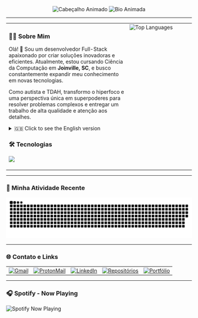 <div align="center">

  <img src="https://capsule-render.vercel.app/api?type=waving&color=8A2BE2&height=200&section=header&text=Vinicius%20Rolim%20Barbosa&fontSize=60&fontFamily=Dancing%20Script&animation=fadeIn&fontColor=FFFFFF" alt="Cabeçalho Animado"/>

  <img src="https://readme-typing-svg.demolab.com?font=Fira+Code&size=22&pause=1000&color=8A2BE2&center=true&vCenter=true&width=600&lines=Full-Stack+Developer;Estudante+de+Ci%C3%AAncia+da+Computa%C3%A7%C3%A3o;Neurodivergente+%F0%9F%A7%A0" alt="Bio Animada"/>

</div>

---

<table width="100%">

  <tr>
    <td valign="top" width="65%">
      <h3>👨‍💻 Sobre Mim</h3>
      <p>
        Olá! 👋 Sou um desenvolvedor Full-Stack apaixonado por criar soluções inovadoras e eficientes. Atualmente, estou cursando Ciência da Computação em <strong>Joinville, SC</strong>, e busco constantemente expandir meu conhecimento em novas tecnologias.
      </p>
      <p>
        Como autista e TDAH, transformo o hiperfoco e uma perspectiva única em superpoderes para resolver problemas complexos e entregar um trabalho de alta qualidade e atenção aos detalhes.
      </p>
      <details>
        <summary>🇬🇧 Click to see the English version</summary>
        <br>
        <p>
          Hello! 👋 I'm a passionate Full-Stack Developer focused on creating innovative and efficient solutions. Currently, I'm pursuing a degree in Computer Science in <strong>Joinville, SC - Brazil</strong>, and I'm constantly seeking to expand my knowledge in new technologies.
        </p>
        <p>
          As someone with Autism and ADHD, I turn hyperfocus and a unique perspective into superpowers for solving complex problems and delivering high-quality work with great attention to detail.
        </p>
      </details>
      <h3>🛠️ Tecnologias</h3>
      <p align="left"> 
        <a href="https://skillicons.dev">
          <img src="https://skillicons.dev/icons?i=js,ts,react,nextjs,angular,py,cs,graphql,git,docker,postman,linux,vscode" />
        </a>
      </p>
    </td>
    <td valign="top" width="35%">
      <div>
        <img src="https://github-readme-stats.vercel.app/api/top-langs/?username=Viniirb&layout=compact&theme=dracula&locale=pt-br&card_width=400&hide_border=true" alt="Top Languages"/>
      </div>
    </td>
  </tr>
</table>

---

### 🐍 Minha Atividade Recente
<div align="center">
  <img src="https://github.com/Viniirb/Viniirb/blob/main/dist/snake.svg" alt="Snake animation"/>
</div>

---
### 🌐 Contato e Links

<div align="left">

  <table border="0" cellspacing="5" cellpadding="5">
    <tr>
      <td>
        <a href="mailto:vinii.rbarbosa@gmail.com">
          <img src="https://img.shields.io/badge/Gmail-D14836?style=for-the-badge&logo=gmail&logoColor=white" alt="Gmail"/>
        </a>
      </td>
      <td>
        <a href="mailto:viniirb@proton.me">
          <img src="https://img.shields.io/badge/ProtonMail-8B89CC?style=for-the-badge&logo=protonmail&logoColor=white" alt="ProtonMail"/>
        </a>
      </td>
      <td>
        <a href="https://www.linkedin.com/in/vinicius-rolim-barbosa-15b066374/">
          <img src="https://img.shields.io/badge/LinkedIn-0A66C2?style=for-the-badge&logo=linkedin&logoColor=white" alt="LinkedIn"/>
        </a>
      </td>
      <td>
        <a href="https://github.com/Viniirb?tab=repositories">
          <img src="https://img.shields.io/badge/Repositórios-181717?style=for-the-badge&logo=github&logoColor=white" alt="Repositórios"/>
        </a>
      </td>
      <td>
        <a href="https://myportifolio-vinicius.vercel.app/">
          <img src="https://img.shields.io/badge/Portfólio-000000?style=for-the-badge&logo=vercel&logoColor=white" alt="Portfólio"/>
        </a>
      </td>
    </tr>
  </table>

</div>

---

### 🎧 Spotify - Now Playing

<div align="left">
   <a hrf="#">
     <img src="meu-spotify-badge-88l8oqt06-viniirbs-projects.vercel.app/api/spotify?theme=dark" alt="Spotify Now Playing"/>
   </a>
</div>
